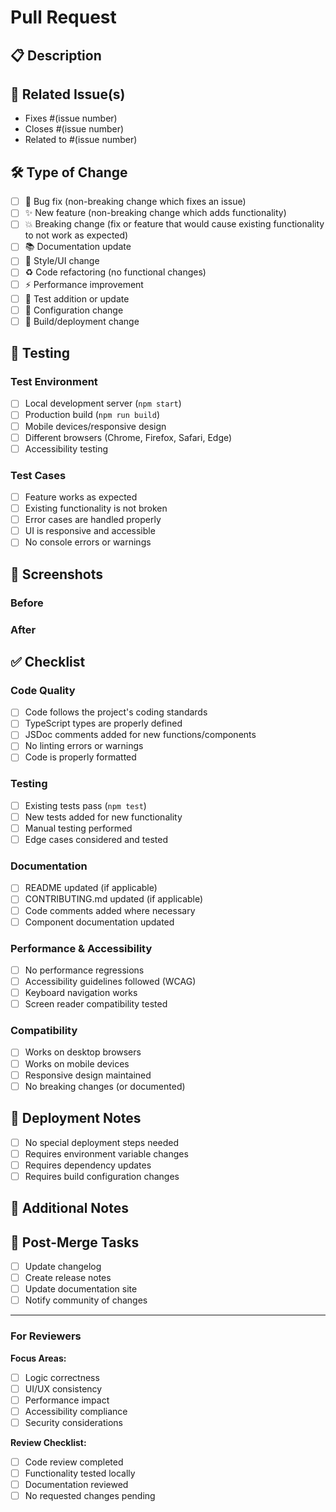 # Pull Request

## 📋 Description

<!-- Provide a clear and concise description of what this PR does -->

## 🔗 Related Issue(s)

<!-- Link to the issue(s) this PR addresses -->
- Fixes #(issue number)
- Closes #(issue number)
- Related to #(issue number)

## 🛠 Type of Change

<!-- Mark the type of change this PR introduces -->
- [ ] 🐛 Bug fix (non-breaking change which fixes an issue)
- [ ] ✨ New feature (non-breaking change which adds functionality)
- [ ] 💥 Breaking change (fix or feature that would cause existing functionality to not work as expected)
- [ ] 📚 Documentation update
- [ ] 🎨 Style/UI change
- [ ] ♻️ Code refactoring (no functional changes)
- [ ] ⚡ Performance improvement
- [ ] 🧪 Test addition or update
- [ ] 🔧 Configuration change
- [ ] 🚀 Build/deployment change

## 🧪 Testing

<!-- Describe how you tested your changes -->

### Test Environment
- [ ] Local development server (`npm start`)
- [ ] Production build (`npm run build`)
- [ ] Mobile devices/responsive design
- [ ] Different browsers (Chrome, Firefox, Safari, Edge)
- [ ] Accessibility testing

### Test Cases
<!-- List the test cases you've verified -->
- [ ] Feature works as expected
- [ ] Existing functionality is not broken
- [ ] Error cases are handled properly
- [ ] UI is responsive and accessible
- [ ] No console errors or warnings

## 📸 Screenshots

<!-- Add screenshots for UI changes -->
<!-- You can drag and drop images here -->

### Before
<!-- Screenshot of the current state -->

### After
<!-- Screenshot of the changes -->

## ✅ Checklist

<!-- Mark completed items with [x] -->

### Code Quality
- [ ] Code follows the project's coding standards
- [ ] TypeScript types are properly defined
- [ ] JSDoc comments added for new functions/components
- [ ] No linting errors or warnings
- [ ] Code is properly formatted

### Testing
- [ ] Existing tests pass (`npm test`)
- [ ] New tests added for new functionality
- [ ] Manual testing performed
- [ ] Edge cases considered and tested

### Documentation
- [ ] README updated (if applicable)
- [ ] CONTRIBUTING.md updated (if applicable)
- [ ] Code comments added where necessary
- [ ] Component documentation updated

### Performance & Accessibility
- [ ] No performance regressions
- [ ] Accessibility guidelines followed (WCAG)
- [ ] Keyboard navigation works
- [ ] Screen reader compatibility tested

### Compatibility
- [ ] Works on desktop browsers
- [ ] Works on mobile devices
- [ ] Responsive design maintained
- [ ] No breaking changes (or documented)

## 🚀 Deployment Notes

<!-- Any special instructions for deployment -->
- [ ] No special deployment steps needed
- [ ] Requires environment variable changes
- [ ] Requires dependency updates
- [ ] Requires build configuration changes

## 📝 Additional Notes

<!-- Any additional information, context, or notes for reviewers -->

## 🔄 Post-Merge Tasks

<!-- Tasks to complete after merging -->
- [ ] Update changelog
- [ ] Create release notes
- [ ] Update documentation site
- [ ] Notify community of changes

---

### For Reviewers

**Focus Areas:**
<!-- Highlight specific areas that need careful review -->
- [ ] Logic correctness
- [ ] UI/UX consistency
- [ ] Performance impact
- [ ] Accessibility compliance
- [ ] Security considerations

**Review Checklist:**
- [ ] Code review completed
- [ ] Functionality tested locally
- [ ] Documentation reviewed
- [ ] No requested changes pending